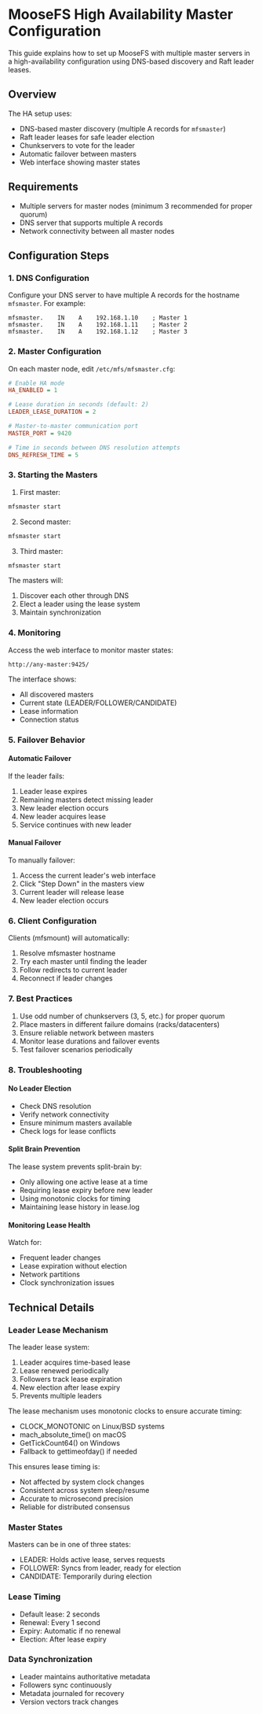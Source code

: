 # MooseFS High Availability Master Configuration

This guide explains how to set up MooseFS with multiple master servers in a high-availability configuration using DNS-based discovery and Raft leader leases.

## Overview

The HA setup uses:
- DNS-based master discovery (multiple A records for `mfsmaster`)
- Raft leader leases for safe leader election
- Chunkservers to vote for the leader
- Automatic failover between masters
- Web interface showing master states

## Requirements

- Multiple servers for master nodes (minimum 3 recommended for proper quorum)
- DNS server that supports multiple A records
- Network connectivity between all master nodes

## Configuration Steps

### 1. DNS Configuration

Configure your DNS server to have multiple A records for the hostname `mfsmaster`. For example:

```
mfsmaster.    IN    A    192.168.1.10    ; Master 1
mfsmaster.    IN    A    192.168.1.11    ; Master 2
mfsmaster.    IN    A    192.168.1.12    ; Master 3
```

### 2. Master Configuration

On each master node, edit `/etc/mfs/mfsmaster.cfg`:

```ini
# Enable HA mode
HA_ENABLED = 1

# Lease duration in seconds (default: 2)
LEADER_LEASE_DURATION = 2

# Master-to-master communication port
MASTER_PORT = 9420

# Time in seconds between DNS resolution attempts
DNS_REFRESH_TIME = 5
```

### 3. Starting the Masters

1. First master:
```bash
mfsmaster start
```

2. Second master:
```bash
mfsmaster start
```

3. Third master:
```bash
mfsmaster start
```

The masters will:
1. Discover each other through DNS
2. Elect a leader using the lease system
3. Maintain synchronization

### 4. Monitoring

Access the web interface to monitor master states:
```
http://any-master:9425/
```

The interface shows:
- All discovered masters
- Current state (LEADER/FOLLOWER/CANDIDATE)
- Lease information
- Connection status

### 5. Failover Behavior

#### Automatic Failover
If the leader fails:
1. Leader lease expires
2. Remaining masters detect missing leader
3. New leader election occurs
4. New leader acquires lease
5. Service continues with new leader

#### Manual Failover
To manually failover:
1. Access the current leader's web interface
2. Click "Step Down" in the masters view
3. Current leader will release lease
4. New leader election occurs

### 6. Client Configuration

Clients (mfsmount) will automatically:
1. Resolve mfsmaster hostname
2. Try each master until finding the leader
3. Follow redirects to current leader
4. Reconnect if leader changes

### 7. Best Practices

1. Use odd number of chunkservers (3, 5, etc.) for proper quorum
2. Place masters in different failure domains (racks/datacenters)
3. Ensure reliable network between masters
4. Monitor lease durations and failover events
5. Test failover scenarios periodically

### 8. Troubleshooting

#### No Leader Election
- Check DNS resolution
- Verify network connectivity
- Ensure minimum masters available
- Check logs for lease conflicts

#### Split Brain Prevention
The lease system prevents split-brain by:
- Only allowing one active lease at a time
- Requiring lease expiry before new leader
- Using monotonic clocks for timing
- Maintaining lease history in lease.log

#### Monitoring Lease Health
Watch for:
- Frequent leader changes
- Lease expiration without election
- Network partitions
- Clock synchronization issues

## Technical Details

### Leader Lease Mechanism

The leader lease system:
1. Leader acquires time-based lease
2. Lease renewed periodically
3. Followers track lease expiration
4. New election after lease expiry
5. Prevents multiple leaders

The lease mechanism uses monotonic clocks to ensure accurate timing:
- CLOCK_MONOTONIC on Linux/BSD systems
- mach_absolute_time() on macOS
- GetTickCount64() on Windows
- Fallback to gettimeofday() if needed

This ensures lease timing is:
- Not affected by system clock changes
- Consistent across system sleep/resume
- Accurate to microsecond precision
- Reliable for distributed consensus

### Master States

Masters can be in one of three states:
- LEADER: Holds active lease, serves requests
- FOLLOWER: Syncs from leader, ready for election
- CANDIDATE: Temporarily during election

### Lease Timing

- Default lease: 2 seconds
- Renewal: Every 1 second
- Expiry: Automatic if no renewal
- Election: After lease expiry

### Data Synchronization

- Leader maintains authoritative metadata
- Followers sync continuously
- Metadata journaled for recovery
- Version vectors track changes
